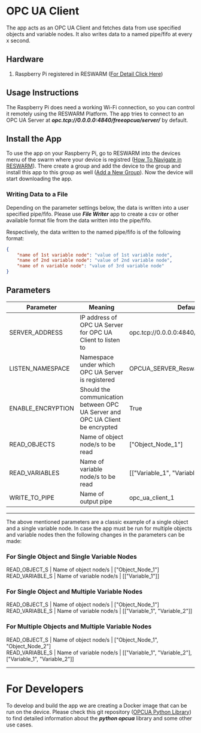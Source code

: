 # OPC UA Client
The app acts as an OPC UA Client and fetches data from use specified objects and variable nodes. It also writes data to a named pipe/fifo at every x second.

## Hardware
1. Raspberry Pi registered in RESWARM ([For Detail Click Here](https://reswarm.io/docs/#/en/flash-your-iot-devices))

## Usage Instructions
The Raspberry Pi does need a working Wi-Fi connection, so you can control it remotely using the RESWARM Platform. The app 
tries to connect to an OPC UA Server at ***opc.tcp://0.0.0.0:4840/freeopcua/server/*** by default. 


## Install the App
To use the app on your Raspberry Pi, go to RESWARM into the devices menu of the swarm where your device is 
registred ([How To Navigate in RESWARM](https://reswarm.io/docs/#/en/device-management?id=basic-navigation)).
There create a group and add the device to the group and install this app to this group as well 
([Add a New Group](https://reswarm.io/docs/#/en/device-management?id=add-a-new-device-group)). Now the 
device will start downloading the app. 


### Writing Data to a File
Depending on the parameter settings below, the data is written into a user specified pipe/fifo. Please use ***File Writer*** app to create a csv or other available format file from the data written into the pipe/fifo.

Respectively, the data written to the named pipe/fifo is of the following format:

```json
{
    "name of 1st variable node": "value of 1st variable node",
    "name of 2nd variable node": "value of 2nd variable node",
    "name of n variable node": "value of 3rd variable node"
}
```

## Parameters

Parameter | Meaning | Default
--- | --- | ---
SERVER_ADDRESS      | IP address of OPC UA Server for OPC UA Client to listen to | opc.tcp://0.0.0.0:4840/freeopcua/server/
LISTEN_NAMESPACE    | Namespace under which OPC UA Server is registered          | OPCUA_SERVER_Reswarm
ENABLE_ENCRYPTION   | Should the communication between OPC UA Server and OPC UA Client be encrypted | True
READ_OBJECTS        | Name of object node/s to be read                           | ["Object_Node_1"]
READ_VARIABLES      | Name of variable node/s to be read                         | [["Variable_1", "Variable_2"]]
WRITE_TO_PIPE       | Name of output pipe                                        | opc_ua_client_1

---
The above mentioned parameters are a classic example of a single object and a single variable node. In case the app must be run for multiple objects and variable nodes then the following changes in the parameters can be made:

### For Single Object and Single Variable Nodes
READ_OBJECT_S | Name of object node/s | ["Object_Node_1"]\
READ_VARIABLE_S | Name of variable node/s | [["Variable_1"]]

### For Single Object and Multiple Variable Nodes 
READ_OBJECT_S | Name of object node/s | ["Object_Node_1"]\
READ_VARIABLE_S | Name of variable node/s | [["Variable_1", "Variable_2"]]

### For Multiple Objects and Multiple Variable Nodes 
READ_OBJECT_S | Name of object node/s | ["Object_Node_1", "Object_Node_2"]\
READ_VARIABLE_S | Name of variable node/s | [["Variable_1", "Variable_2"], ["Variable_1", "Variable_2"]]

---

# For Developers
To develop and build the app we are creating a Docker image that can be run on the device. Please check this git repository ([OPCUA Python Library](https://github.com/FreeOpcUa/python-opcua)) to find detailed information about the ***python opcua*** library and some other use cases.









